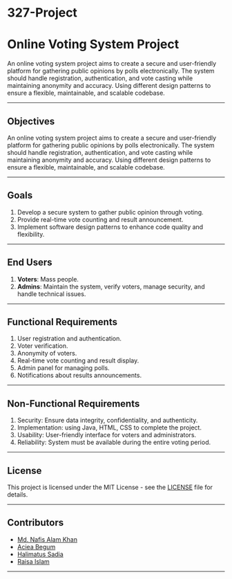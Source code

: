 # 327-Project
# Online Voting System Project

An online voting system project aims to create a secure and user-friendly platform for gathering public opinions by polls electronically. The system should handle registration, authentication, and vote casting while maintaining anonymity and accuracy. Using different design patterns to ensure a flexible, maintainable, and scalable codebase.

---

## Objectives

An online voting system project aims to create a secure and user-friendly platform for gathering public opinions by polls electronically. The system should handle registration, authentication, and vote casting while maintaining anonymity and accuracy. Using different design patterns to ensure a flexible, maintainable, and scalable codebase.

---

## Goals

1. Develop a secure system to gather public opinion through voting.
2. Provide real-time vote counting and result announcement.
3. Implement software design patterns to enhance code quality and flexibility.

---

## End Users

1. **Voters**: Mass people.
2. **Admins**: Maintain the system, verify voters, manage security, and handle technical issues.

---

## Functional Requirements

1. User registration and authentication.
2. Voter verification.
3. Anonymity of voters.
4. Real-time vote counting and result display.
5. Admin panel for managing polls.
6. Notifications about results announcements.

---

## Non-Functional Requirements

1. Security: Ensure data integrity, confidentiality, and authenticity.
2. Implementation: using Java, HTML, CSS to complete the project.
3. Usability: User-friendly interface for voters and administrators.
4. Reliability: System must be available during the entire voting period.

---

## License

This project is licensed under the MIT License - see the [LICENSE](LICENSE) file for details.

---

## Contributors

- [Md. Nafis Alam Khan](https://github.com/nafisalamkhan)
- [Aciea Begum](https://github.com/acieabegum)
- [Halimatus Sadia](https://github.com/)
- [Raisa Islam](https://github.com/)

---
